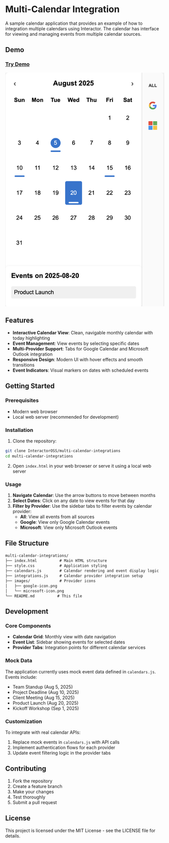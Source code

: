 # Multi-Calendar Integration

A sample calendar application that provides an example of how to integration multiple calendars using Interactor. The calendar has interface for viewing and managing events from multiple calendar sources.

## Demo

### [Try Demo](https://interactoross.github.io/multi-calendar-integrations/)

[![Interactor Multi Calendar Integration](./images/readme-demo.png)](https://interactoross.github.io/multi-calendar-integrations/)

## Features

- **Interactive Calendar View**: Clean, navigable monthly calendar with today highlighting
- **Event Management**: View events by selecting specific dates
- **Multi-Provider Support**: Tabs for Google Calendar and Microsoft Outlook integration
- **Responsive Design**: Modern UI with hover effects and smooth transitions
- **Event Indicators**: Visual markers on dates with scheduled events

## Getting Started

### Prerequisites

- Modern web browser
- Local web server (recommended for development)

### Installation

1. Clone the repository:
```bash
git clone InteractorOSS/multi-calendar-integrations
cd multi-calendar-integrations
```

2. Open `index.html` in your web browser or serve it using a local web server

### Usage

1. **Navigate Calendar**: Use the arrow buttons to move between months
2. **Select Dates**: Click on any date to view events for that day
3. **Filter by Provider**: Use the sidebar tabs to filter events by calendar provider:
   - **All**: View all events from all sources
   - **Google**: View only Google Calendar events
   - **Microsoft**: View only Microsoft Outlook events

## File Structure

```
multi-calendar-integrations/
├── index.html          # Main HTML structure
├── style.css           # Application styling
├── calendars.js        # Calendar rendering and event display logic
├── integrations.js     # Calendar provider integration setup
├── images/             # Provider icons
│   ├── google-icon.png
│   └── microsoft-icon.png
└── README.md          # This file
```

## Development

### Core Components

- **Calendar Grid**: Monthly view with date navigation
- **Event List**: Sidebar showing events for selected dates
- **Provider Tabs**: Integration points for different calendar services

### Mock Data

The application currently uses mock event data defined in `calendars.js`. Events include:
- Team Standup (Aug 5, 2025)
- Project Deadline (Aug 10, 2025)
- Client Meeting (Aug 15, 2025)
- Product Launch (Aug 20, 2025)
- Kickoff Workshop (Sep 1, 2025)

### Customization

To integrate with real calendar APIs:

1. Replace mock events in `calendars.js` with API calls
2. Implement authentication flows for each provider
3. Update event filtering logic in the provider tabs

## Contributing

1. Fork the repository
2. Create a feature branch
3. Make your changes
4. Test thoroughly
5. Submit a pull request

## License

This project is licensed under the MIT License - see the LICENSE file for details.